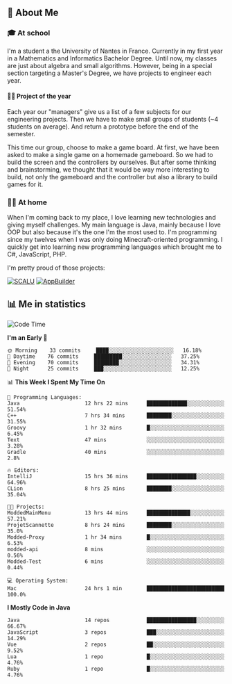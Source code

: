 ## 👀 About Me

### 🎓 At school

I'm a student a the University of Nantes in France. Currently in my first year in a Mathematics and Informatics Bachelor Degree. Until now, my classes are just about algebra and small algorithms. However, being in a special section targeting a Master's Degree, we have projects to engineer each year. 

#### 🔧🔬 Project of the year

Each year our "managers" give us a list of a few subjects for our engineering projects. Then we have to make small groups of students (~4 students on average). And return a prototype before the end of the semester.

This time our group, choose to make a game board. At first, we have been asked to make a single game on a homemade gameboard. So we had to build the screen and the controllers by ourselves. 
But after some thinking and brainstorming, we thought that it would be way more interesting to build, not only the gameboard and the controller but also a library to build games for it.

### 👨‍💻 At home

When I'm coming back to my place, I love learning new technologies and giving myself challenges. My main language is Java, mainly because I love OOP but also because it's the one I'm the most used to. I'm programming since my twelves when I was only doing Minecraft-oriented programming.  I quickly get into learning new programming languages which brought me to C#, JavaScript, PHP. 

I'm pretty proud of those projects:

[![SCALU](https://github-readme-stats.vercel.app/api/pin?username=renardfute&repo=SCALU)](https://github.com/renardfute/scalu)
[![AppBuilder](https://github-readme-stats.vercel.app/api/pin?username=pulsedev2&repo=AppBuilder)](https://github.com/pulsedev2/AppBuilder)

## 📊 Me in statistics
<!--START_SECTION:waka-->
![Code Time](http://img.shields.io/badge/Code%20Time-97%20hrs%2035%20mins-blue)

**I'm an Early 🐤** 

```text
🌞 Morning    33 commits     ████░░░░░░░░░░░░░░░░░░░░░   16.18% 
🌆 Daytime    76 commits     █████████░░░░░░░░░░░░░░░░   37.25% 
🌃 Evening    70 commits     ████████░░░░░░░░░░░░░░░░░   34.31% 
🌙 Night      25 commits     ███░░░░░░░░░░░░░░░░░░░░░░   12.25%

```


📊 **This Week I Spent My Time On** 

```text
💬 Programming Languages: 
Java                     12 hrs 22 mins      █████████████░░░░░░░░░░░░   51.54% 
C++                      7 hrs 34 mins       ████████░░░░░░░░░░░░░░░░░   31.55% 
Groovy                   1 hr 32 mins        █░░░░░░░░░░░░░░░░░░░░░░░░   6.45% 
Text                     47 mins             ░░░░░░░░░░░░░░░░░░░░░░░░░   3.28% 
Gradle                   40 mins             ░░░░░░░░░░░░░░░░░░░░░░░░░   2.8%

🔥 Editors: 
IntelliJ                 15 hrs 36 mins      ████████████████░░░░░░░░░   64.96% 
CLion                    8 hrs 25 mins       ████████░░░░░░░░░░░░░░░░░   35.04%

🐱‍💻 Projects: 
ModdedMainMenu           13 hrs 44 mins      ██████████████░░░░░░░░░░░   57.21% 
ProjetScannette          8 hrs 24 mins       ████████░░░░░░░░░░░░░░░░░   35.0% 
Modded-Proxy             1 hr 34 mins        █░░░░░░░░░░░░░░░░░░░░░░░░   6.53% 
modded-api               8 mins              ░░░░░░░░░░░░░░░░░░░░░░░░░   0.56% 
Modded-Test              6 mins              ░░░░░░░░░░░░░░░░░░░░░░░░░   0.44%

💻 Operating System: 
Mac                      24 hrs 1 min        █████████████████████████   100.0%

```

**I Mostly Code in Java** 

```text
Java                     14 repos            ████████████████░░░░░░░░░   66.67% 
JavaScript               3 repos             ███░░░░░░░░░░░░░░░░░░░░░░   14.29% 
Vue                      2 repos             ██░░░░░░░░░░░░░░░░░░░░░░░   9.52% 
Lua                      1 repo              █░░░░░░░░░░░░░░░░░░░░░░░░   4.76% 
Ruby                     1 repo              █░░░░░░░░░░░░░░░░░░░░░░░░   4.76%

```



<!--END_SECTION:waka-->
